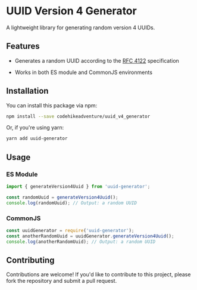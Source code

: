 # UUID Version 4 Generator

A lightweight library for generating random version 4 UUIDs.

## Features

- Generates a random UUID according to the [RFC 4122](https://www.ietf.org/rfc/rfc4122.txt) specification

- Works in both ES module and CommonJS environments

## Installation

You can install this package via npm:

```bash
npm install --save codehikeadventure/uuid_v4_generator
```

Or, if you're using yarn:

```bash
yarn add uuid-generator
```

## Usage

### ES Module

```javascript
import { generateVersion4Uuid } from 'uuid-generator';

const randomUuid = generateVersion4Uuid();
console.log(randomUuid); // Output: a random UUID
```

### CommonJS

```javascript
const uuidGenerator = require('uuid-generator');
const anotherRandomUuid = uuidGenerator.generateVersion4Uuid();
console.log(anotherRandomUuid); // Output: a random UUID
```

## Contributing

Contributions are welcome! If you'd like to contribute to this project, please fork the repository and submit a pull request.